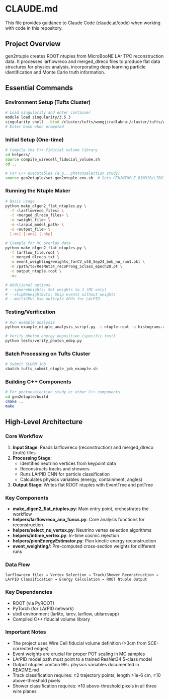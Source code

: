 # CLAUDE.md

This file provides guidance to Claude Code (claude.ai/code) when working with code in this repository.

## Project Overview

gen2ntuple creates ROOT ntuples from MicroBooNE LAr TPC reconstruction data. It processes larflowreco and merged_dlreco files to produce flat data structures for physics analysis, incorporating deep learning particle identification and Monte Carlo truth information.

## Essential Commands

### Environment Setup (Tufts Cluster)
```bash
# Load singularity and enter container
module load singularity/3.5.3
singularity shell --bind /cluster/tufts/wongjiradlabnu:/cluster/tufts/wongjiradlabnu,/cluster/tufts/wongjiradlab:/cluster/tufts/wongjiradlab /cluster/tufts/wongjiradlabnu/larbys/larbys-container/singularity_minkowskiengine_u20.04.cu111.torch1.9.0_comput8.sif
# Enter bash when prompted
```

### Initial Setup (One-time)
```bash
# Compile the C++ fiducial volume library
cd helpers/
source compile_wirecell_fiducial_volume.sh
cd ..

# For C++ executables (e.g., photonselection study)
source gen2ntuple/set_gen2ntuple_env.sh  # Sets GEN2NTUPLE_BINDIR/LIBDIR
```

### Running the Ntuple Maker
```bash
# Basic usage
python make_dlgen2_flat_ntuples.py \
  -f <larflowreco_files> \
  -t <merged_dlreco_files> \
  -w <weight_file> \
  -m <larpid_model_path> \
  -o <output_file> \
  [-mc] [-ana] [-nkp]

# Example for MC overlay data
python make_dlgen2_flat_ntuples.py \
  -f larflow_file.root \
  -t merged_dlreco.txt \
  -w event_weighting/weights_forCV_v48_Sep24_bnb_nu_run1.pkl \
  -m /path/to/ResNet34_recoProng_5class_epoch20.pt \
  -o output_ntuple.root \
  -mc

# Additional options
# --ignoreWeights: Set weights to 1 (MC only)
# --skipNoWeightEvts: Skip events without weights
# --multiGPU: Use multiple GPUs for LArPID
```

### Testing/Verification
```bash
# Run example analysis
python example_ntuple_analysis_script.py -i ntuple.root -o histograms.root

# Verify photon energy deposition (specific test)
python tests/verify_photon_edep.py
```

### Batch Processing on Tufts Cluster
```bash
# Submit SLURM job
sbatch tufts_submit_ntuple_job_example.sh
```

### Building C++ Components
```bash
# For photonselection study or other C++ components
cd gen2ntuple/build
cmake ..
make
```

## High-Level Architecture

### Core Workflow
1. **Input Stage**: Reads larflowreco (reconstruction) and merged_dlreco (truth) files
2. **Processing Stage**: 
   - Identifies neutrino vertices from keypoint data
   - Reconstructs tracks and showers
   - Runs LArPID CNN for particle classification
   - Calculates physics variables (energy, containment, angles)
3. **Output Stage**: Writes flat ROOT ntuples with EventTree and potTree

### Key Components

- **make_dlgen2_flat_ntuples.py**: Main entry point, orchestrates the workflow
- **helpers/larflowreco_ana_funcs.py**: Core analysis functions for reconstruction
- **helpers/select_nu_vertex.py**: Neutrino vertex selection algorithms
- **helpers/intime_vertex.py**: In-time cosmic rejection
- **helpers/pionEnergyEstimator.py**: Pion kinetic energy reconstruction
- **event_weighting/**: Pre-computed cross-section weights for different runs

### Data Flow
```
larflowreco files → Vertex Selection → Track/Shower Reconstruction → 
LArPID Classification → Energy Calculation → ROOT Ntuple Output
```

### Key Dependencies
- ROOT (via PyROOT)
- PyTorch (for LArPID network)
- ubdl environment (larlite, larcv, larflow, ublarcvapp)
- Compiled C++ fiducial volume library

### Important Notes
- The project uses Wire Cell fiducial volume definition (>3cm from SCE-corrected edges)
- Event weights are crucial for proper POT scaling in MC samples
- LArPID model path must point to a trained ResNet34 5-class model
- Output ntuples contain 99+ physics variables documented in README.md
- Track classification requires: ≥2 trajectory points, length >1e-6 cm, ≥10 above-threshold pixels
- Shower classification requires: ≥10 above-threshold pixels in all three wire planes
